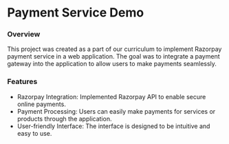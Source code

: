 # Payment Service Demo

### Overview
This project was created as a part of our curriculum to implement Razorpay payment service in a web application. The goal was to integrate a payment gateway into the application to allow users to make payments seamlessly.

### Features
- Razorpay Integration: Implemented Razorpay API to enable secure online payments.
- Payment Processing: Users can easily make payments for services or products through the application.
- User-friendly Interface: The interface is designed to be intuitive and easy to use.
